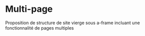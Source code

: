 # Multi-page

Proposition de structure de site vierge sous a-frame incluant une fonctionnalité de pages multiples
